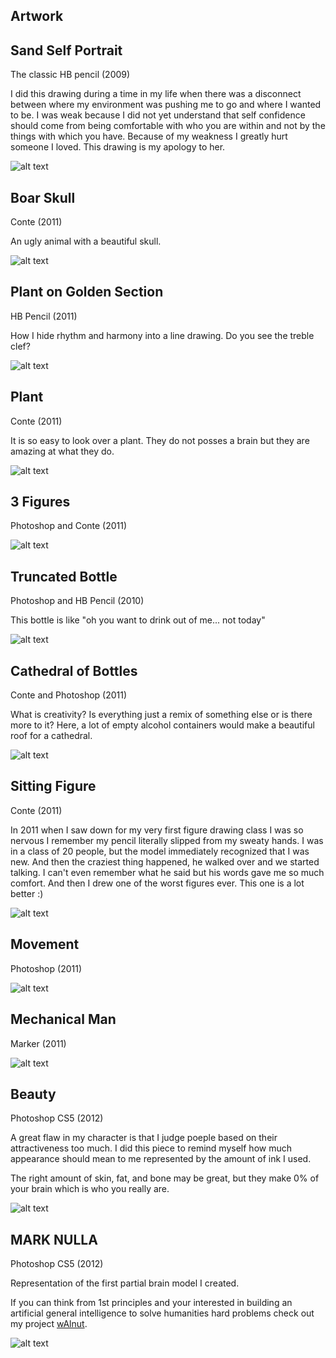 ## Artwork

## Sand Self Portrait

The classic HB pencil (2009)

I did this drawing during a time in my life when there was a disconnect
between where my environment was pushing me to go and where I wanted to be.
I was weak because I did not yet understand that self confidence should come
from being comfortable with who you are within and not by the things with 
which you have. Because of my weakness I greatly hurt someone I loved. This
drawing is my apology to her. 

![alt text](https://raw.githubusercontent.com/quinnliu/resume/master/portfolio/artwork/sand_self_portrait.png)

## Boar Skull

Conte (2011)

An ugly animal with a beautiful skull.

![alt text](https://raw.githubusercontent.com/quinnliu/resume/master/portfolio/artwork/boar_skulls.png)

## Plant on Golden Section

HB Pencil (2011)

How I hide rhythm and harmony into a line drawing. Do you see the 
treble clef?

![alt text](https://raw.githubusercontent.com/quinnliu/resume/master/portfolio/artwork/plant_on_golden_section.jpg)

## Plant

Conte (2011)

It is so easy to look over a plant. They do not posses a brain but 
they are amazing at what they do.

![alt text](https://raw.githubusercontent.com/quinnliu/resume/master/portfolio/artwork/plant.png)

## 3 Figures

Photoshop and Conte (2011)

![alt text](https://raw.githubusercontent.com/quinnliu/resume/master/portfolio/artwork/3_figures.png)

## Truncated Bottle

Photoshop and HB Pencil (2010)

This bottle is like "oh you want to drink out of me... not today"

![alt text](https://raw.githubusercontent.com/quinnliu/resume/master/portfolio/artwork/truncated_bottle.jpg)

## Cathedral of Bottles

Conte and Photoshop (2011)

What is creativity? Is everything just a remix of something else or is
there more to it? Here, a lot of empty alcohol containers would make
a beautiful roof for a cathedral.

![alt text](https://raw.githubusercontent.com/quinnliu/resume/master/portfolio/artwork/cathedrawl_of_bottles.png)

## Sitting Figure

Conte (2011)

In 2011 when I saw down for my very first figure drawing class I was
so nervous I remember my pencil literally slipped from my sweaty 
hands. I was in a class of 20 people, but the model immediately 
recognized that I was new. And then the craziest thing happened,
he walked over and we started talking. I can't even remember what
he said but his words gave me so much comfort. And then I drew one
of the worst figures ever. This one is a lot better :)

![alt text](https://raw.githubusercontent.com/quinnliu/resume/master/portfolio/artwork/sitting_man.png)

## Movement

Photoshop (2011)

![alt text](https://raw.githubusercontent.com/quinnliu/resume/master/portfolio/artwork/movement.png)

## Mechanical Man

Marker (2011)

![alt text](https://raw.githubusercontent.com/quinnliu/resume/master/portfolio/artwork/mechanical_man.png)

## Beauty

Photoshop CS5 (2012)

A great flaw in my character is that I judge poeple based on their 
attractiveness too much. I did this piece to remind myself how much
appearance should mean to me represented by the amount of ink I used.

The right amount of skin, fat, and bone may be great, but they make
0% of your brain which is who you really are.

![alt text](https://raw.githubusercontent.com/quinnliu/resume/master/portfolio/artwork/beauty.jpg)

## MARK NULLA

Photoshop CS5 (2012)

Representation of the first partial brain model I created.

If you can think from 1st principles and your interested in building 
an artificial general intelligence to solve humanities hard problems check out
my project [wAlnut](https://github.com/WalnutiQ/wAlnut).

![alt text](https://raw.githubusercontent.com/quinnliu/resume/master/portfolio/artwork/mark_NULLA.jpg)